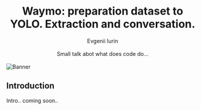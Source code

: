 <div align="center">
<h1>Waymo: preparation dataset to YOLO. Extraction and conversation.</h1>
Evgenii Iurin
</div>

<br>
<div align="center">
Small talk abot what does code do... 
</div>
<br>
<img src="img/waymo_preparation_to_YOLO.jpg" alt="Banner"/>


## Introduction
Intro.. coming soon..
